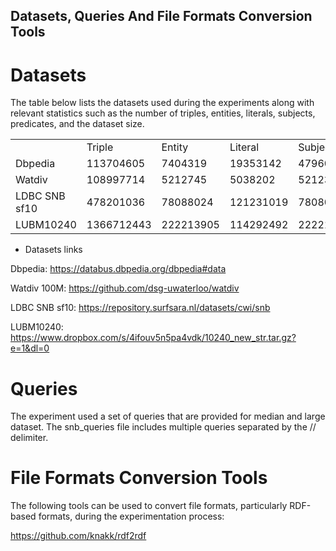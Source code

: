 ## Datasets, Queries And File Formats Conversion Tools

# Datasets

The table below lists the datasets used during the experiments along with relevant statistics such as the number of triples, entities, literals, subjects, predicates, and the dataset size.

<table>
    <tr>
        <td></td>
        <td>Triple</td>
        <td>Entity</td>
        <td>Literal</td>
        <td>Subject</td>
        <td>Predicate</td>
        <td>Size</td>
    </tr>
    <tr>
        <td>Dbpedia</td>
        <td>113704605</td>
        <td>7404319</td>
        <td>19353142</td>
        <td>4796027</td>
        <td>53383</td>
        <td>14.4GB</td>
    </tr>
    <tr>
        <td>Watdiv</td>
        <td>108997714</td>
        <td>5212745</td>
        <td>5038202</td>
        <td>5212385</td>
        <td>86</td>
        <td>14.5GB</td>
    </tr>
    <tr>
        <td>LDBC SNB sf10</td>
        <td>478201036</td>
        <td>78088024</td>
        <td>121231019</td>
        <td>78080384</td>
        <td>40</td>
        <td>77.6GB</td>
    </tr>
    <tr>
        <td>LUBM10240</td>
        <td>1366712443</td>
        <td>222213905</td>
        <td>114292492</td>
        <td>222213889</td>
        <td>18</td>
        <td>223.2GB</td>
    </tr>
</table>

- Datasets links

Dbpedia: https://databus.dbpedia.org/dbpedia#data 

Watdiv 100M: https://github.com/dsg-uwaterloo/watdiv

LDBC SNB sf10: https://repository.surfsara.nl/datasets/cwi/snb

LUBM10240: https://www.dropbox.com/s/4ifouv5n5pa4vdk/10240_new_str.tar.gz?e=1&dl=0

# Queries

The experiment used a set of queries that are provided for median and large dataset. The snb_queries file includes multiple queries separated by the // delimiter.

# File Formats Conversion Tools

The following tools can be used to convert file formats, particularly RDF-based formats, during the experimentation process:

https://github.com/knakk/rdf2rdf